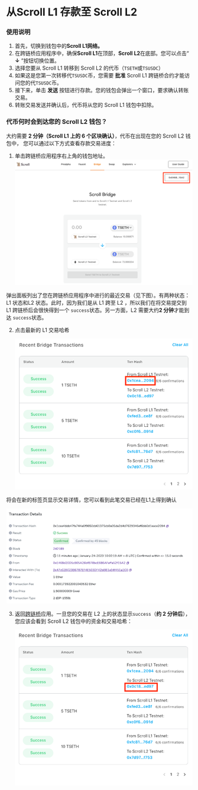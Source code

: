 # 从Scroll L1 存款至 Scroll L2

### 使用说明

1. 首先，切换到钱包中的**Scroll L1网络。**
2. 在跨链桥应用程序中，确保**Scroll L1**在顶部，**Scroll L2**在底部。您可以点击“ **↓** ”按钮切换位置。
3. 选择您要从 Scroll L1 转移到 Scroll L2 的代币（`TSETH`或`TSUSDC`）
4. 如果这是您第一次转移代`TSUSDC`币，您需要 **批准** Scroll L1 跨链桥合约才能访问您的代`TSUSDC`币。
5. 接下来，单击 **发送** 按钮进行存款。您的钱包会弹出一个窗口，要求确认转账交易。
6. 转账交易发送并确认后，代币将从您的 Scroll L1 钱包中扣除。

### 代币何时会到达您的 Scroll L2 钱包？

大约需要 **2 分钟（Scroll L1 上的 6 个区块确认）**，代币在出现在您的 Scroll L2 钱包中， 您可以通过以下方式查看存款交易进度：

1. 单击跨链桥应用程序右上角的钱包地址。 ![deposit](img/deposit_1.png)

弹出面板列出了您在跨链桥应用程序中进行的最近交易（见下图）。有两种状态：L1 状态和L2 状态。此时，因为我们是从 L1 跨至 L2 ，所以我们在将交易提交到 L1 跨链桥后会很快得到一个 `success`状态。另一方面，L2 需要大约**2 分钟**才能到达 `success`状态。

2.  点击最新的 L1 交易哈希

    ![](img/deposit_2.png)

将会在新的标签页显示交易详情，您可以看到此笔交易已经在L1上得到确认

![](img/deposit_3.png)

3.  返回[跨链桥](https://scroll.io/prealpha/bridge)应用。一旦您的交易在 L2 上的状态显示`success`（**约 2 分钟后**），您应该会看到 Scroll L2 钱包中的资金和交易哈希：

    ![](img/deposit_4.png)

